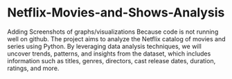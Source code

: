 # Netflix-Movies-and-Shows-Analysis
Adding Screenshots of graphs/visualizations Because code is not running well on github.
The project aims to analyze the Netflix catalog of movies and series using Python. By leveraging data analysis techniques, we will uncover trends, patterns, and insights from the dataset, which includes information such as titles, genres, directors, cast release dates, duration, ratings, and more. 

